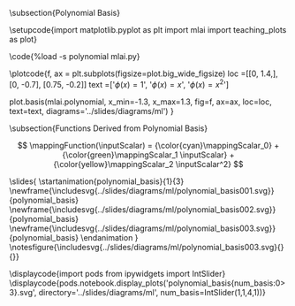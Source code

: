 \subsection{Polynomial Basis}

\setupcode{import matplotlib.pyplot as plt
import mlai
import teaching_plots as plot}

\code{%load -s polynomial mlai.py}

\plotcode{f, ax = plt.subplots(figsize=plot.big_wide_figsize)
loc =[[0, 1.4,],
      [0, -0.7],
      [0.75, -0.2]]
text =['$\phi(x) = 1$',
       '$\phi(x) = x$',
       '$\phi(x) = x^2$']

plot.basis(mlai.polynomial, x_min=-1.3, x_max=1.3, 
           fig=f, ax=ax, loc=loc, text=text,
		   diagrams='../slides/diagrams/ml')
}

\subsection{Functions Derived from Polynomial Basis}

$$
\mappingFunction(\inputScalar) = {\color{cyan}\mappingScalar_0}   + {\color{green}\mappingScalar_1 \inputScalar} + {\color{yellow}\mappingScalar_2 \inputScalar^2}
$$

\slides{
\startanimation{polynomial_basis}{1}{3}
\newframe{\includesvg{../slides/diagrams/ml/polynomial_basis001.svg}}{polynomial_basis}
\newframe{\includesvg{../slides/diagrams/ml/polynomial_basis002.svg}}{polynomial_basis}
\newframe{\includesvg{../slides/diagrams/ml/polynomial_basis003.svg}}{polynomial_basis}
\endanimation
}
\notesfigure{\includesvg{../slides/diagrams/ml/polynomial_basis003.svg}{}{}}

\displaycode{import pods
from ipywidgets import IntSlider}
\displaycode{pods.notebook.display_plots('polynomial_basis{num_basis:0>3}.svg', 
                            directory='../slides/diagrams/ml', 
							num_basis=IntSlider(1,1,4,1))}
